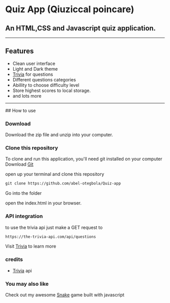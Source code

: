 # Quiz App (Qiuziccal poincare)
## An HTML,CSS and Javascript quiz application.
<hr>

## Features
- Clean user interface<br>
- Light and Dark theme<br>
- [Trivia](https://the-trivia-api.com) for questions
- Different questions categories<br>
- Abillity to choose difficulty level<br>
- Store highest scores to local storage.<br>
- and lots more

<hr>
## How to use

### Download
Download the zip file and unzip into your computer.

### Clone this repository
To clone and run this application, you'll need git installed on your computer
Download [Git](https://git-scm.com)

open up your terminal and clone this repository
```md
git clone https://github.com/abel-otegbola/Quiz-app
```
Go into the folder

open the index.html in your browser.

### API integration
to use the trivia api just make a GET request to 
```md
https://the-trivia-api.com/api/questions
```
Visit [Trivia](https://thr-trivia-api.com) to learn more

### credits
- [Trivia](https://the-trivia-api.com) api

### You may also like
Check out my awesome [Snake](https://github.com/abel-otegbola/Snake-game) game built with javascript
